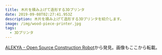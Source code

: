 ```yaml
---
title: 木片を積み上げて造形する3Dプリンタ
date: 2019-09-08T02:27:41.953Z
description: 木片を積み上げて造形する3Dプリンタを紹介します。
image: /img/wood-piece-printer.jpg
tags:
  - 3Dプリンタ
---
```

[ALEKYA - Open Source Construction Robot](https://hackaday.io/project/167297-alekya-open-source-construction-robot)から発見。画像もここから転載。

